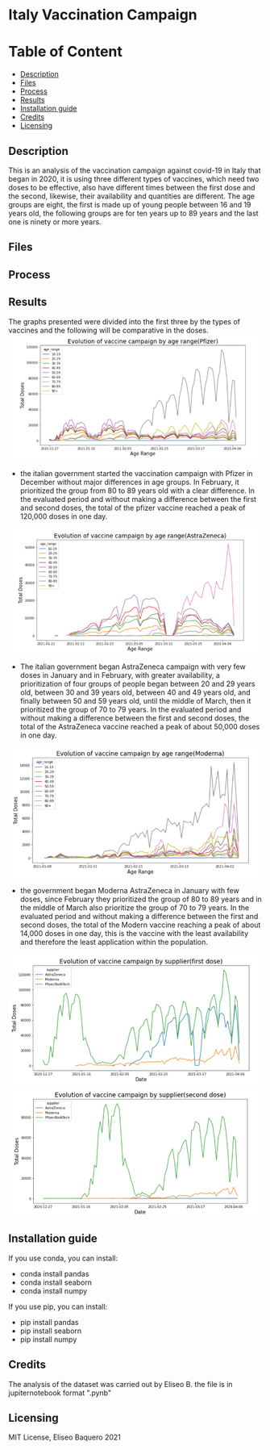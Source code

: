 Italy Vaccination Campaign
================
Table of Content
================
  * [Description](#description)
  * [Files](#files)
  * [Process](#process)
  * [Results](#results)
  * [Installation guide](#installation-guide)
  * [Credits](#credits)
  * [Licensing](#licensing)

## Description
This is an analysis of the vaccination campaign against covid-19 in Italy that began in 2020, it is using three different types of vaccines, which need two doses to be effective, also have different times between the first dose and the second, likewise, their availability and quantities are different.
The age groups are eight, the first is made up of young people between 16 and 19 years old, the following groups are for ten years up to 89 years and the last one is ninety or more years.

## Files
  
## Process


## Results
The graphs presented were divided into the first three by the types of vaccines and the following will be comparative in the doses.
![Pfizer](Images/Pfizer.png)
- the italian government started the vaccination campaign with Pfizer in December without major differences in age groups. In February, it prioritized the group from 80 to 89 years old with a clear difference. In the evaluated period and without making a difference between the first and second doses, the total of the pfizer vaccine reached a peak of 120,000 doses in one day.

![Astrazeneca](Images/AstraZeneca.png)
- The italian government began AstraZeneca campaign with very few doses in January and in February, with greater availability, a prioritization of four groups of people began between 20 and 29 years old, between 30 and 39 years old, between 40 and 49 years old, and finally between 50 and 59 years old, until the middle of March, then it prioritized the group of 70 to 79 years. In the evaluated period and without making a difference between the first and second doses, the total of the AstraZeneca vaccine reached a peak of about 50,000 doses in one day.

![Moderna](Images/Moderna.png)
- the government began Moderna AstraZeneca in January with few doses, since February they prioritized the group of 80 to 89 years and in the middle of March also prioritize the group of 70 to 79 years. In the evaluated period and without making a difference between the first and second doses, the total of the Modern vaccine reaching a peak of about 14,000 doses in one day, this is the vaccine with the least availability and therefore the least application within the population.

<img src="Images/first-dose.png" width="750" >
<img src="Images/second-dose.png" width="750" >

## Installation guide

If you use conda, you can install: 

   * conda install pandas
   * conda install seaborn
   * conda install numpy

If you use pip, you can install: 

   * pip install pandas
   * pip install seaborn
   * pip install numpy
   
## Credits
The analysis of the dataset was carried out by Eliseo B.
the file is in jupiternotebook format ".pynb"

## Licensing
 MIT License, Eliseo Baquero 2021
